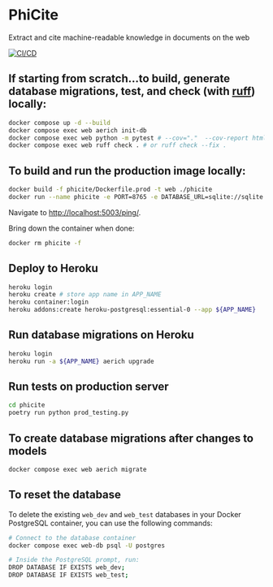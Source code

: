 # PhiCite

Extract and cite machine-readable knowledge in documents on the web

[![CI/CD](https://github.com/padamson/fastapi-tdd-docker/actions/workflows/main.yml/badge.svg)](https://github.com/padamson/fastapi-tdd-docker/actions/workflows/main.yml)

## If starting from scratch...to build, generate database migrations, test, and check (with [ruff](https://docs.astral.sh/ruff/)) locally:

```bash
docker compose up -d --build
docker compose exec web aerich init-db
docker compose exec web python -m pytest # --cov="."  --cov-report html
docker compose exec web ruff check . # or ruff check --fix .
```

## To build and run the production image locally:

```bash
docker build -f phicite/Dockerfile.prod -t web ./phicite
docker run --name phicite -e PORT=8765 -e DATABASE_URL=sqlite://sqlite.db -p 5003:8765 web:latest
```

Navigate to [http://localhost:5003/ping/](http://localhost:5003/ping/).

Bring down the container when done:

```bash
docker rm phicite -f
```

## Deploy to Heroku

```bash 
heroku login
heroku create # store app name in APP_NAME
heroku container:login
heroku addons:create heroku-postgresql:essential-0 --app ${APP_NAME}
```

## Run database migrations on Heroku

```bash
heroku login
heroku run -a ${APP_NAME} aerich upgrade
```

## Run tests on production server

```bash
cd phicite
poetry run python prod_testing.py
```

## To create database migrations after changes to models

```bash
docker compose exec web aerich migrate
```

## To reset the database

To delete the existing `web_dev` and `web_test` databases in your Docker PostgreSQL container, you can use the following commands:

```bash
# Connect to the database container
docker compose exec web-db psql -U postgres

# Inside the PostgreSQL prompt, run:
DROP DATABASE IF EXISTS web_dev;
DROP DATABASE IF EXISTS web_test;
```
